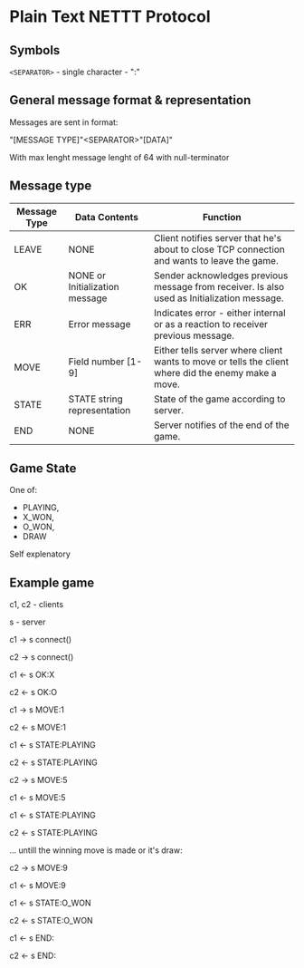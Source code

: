 # Plain Text NETTT Protocol

## Symbols

`<SEPARATOR>` - single character - ":"

## General message format & representation

Messages are sent in format:

"[MESSAGE TYPE]"\<SEPARATOR\>"[DATA]"

With max lenght message lenght of 64 with null-terminator

## Message type

| Message Type |         Data Contents          |                                              Function                                               |
|--------------|--------------------------------|-----------------------------------------------------------------------------------------------------|
| LEAVE        | NONE                           | Client notifies server that he's about to close TCP connection and wants to leave the game.         |
| OK           | NONE or Initialization message | Sender acknowledges previous message from receiver. Is also used as Initialization message.         |
| ERR          | Error message                  | Indicates error - either internal or as a reaction to receiver previous message.                    |
| MOVE         | Field number [1-9]             | Either tells server where client wants to move or tells the client where did the enemy make a move. |
| STATE        | STATE string representation    | State of the game according to server.                                                              |
| END          | NONE                           | Server notifies of the end of the game.                                                             |

## Game State

One of:

- PLAYING,
- X_WON,
- O_WON,
- DRAW

Self explenatory

## Example game

c1, c2 - clients

s - server

c1 -> s connect()

c2 -> s connect()

c1 <- s OK:X

c2 <- s OK:O

c1 -> s MOVE:1

c2 <- s MOVE:1

c1 <- s STATE:PLAYING

c2 <- s STATE:PLAYING

c2 -> s MOVE:5

c1 <- s MOVE:5

c1 <- s STATE:PLAYING

c2 <- s STATE:PLAYING

... untill the winning move is made or it's draw:

c2 -> s MOVE:9

c1 <- s MOVE:9

c1 <- s STATE:O_WON

c2 <- s STATE:O_WON

c1 <- s END:

c2 <- s END:
